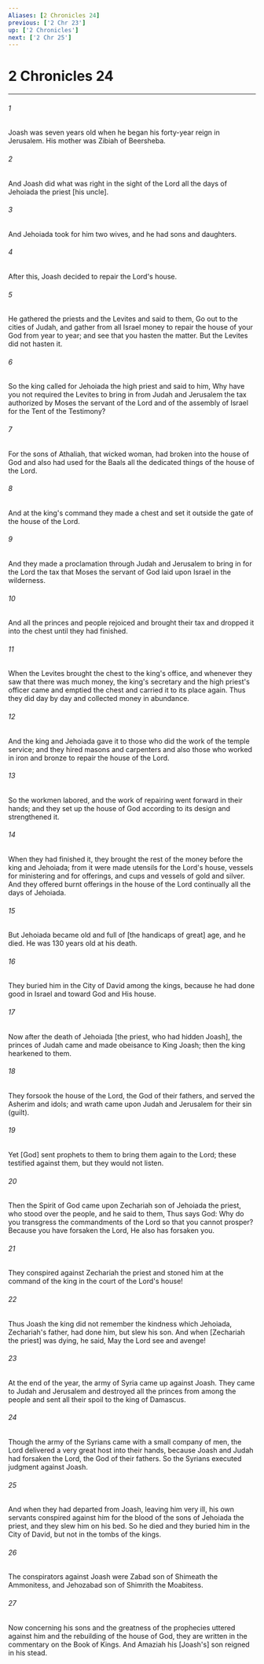 ```yaml
---
Aliases: [2 Chronicles 24]
previous: ['2 Chr 23']
up: ['2 Chronicles']
next: ['2 Chr 25']
---
```

# 2 Chronicles 24

***


###### 1 


Joash was seven years old when he began his forty-year reign in Jerusalem. His mother was Zibiah of Beersheba. 


###### 2 


And Joash did what was right in the sight of the Lord all the days of Jehoiada the priest [his uncle]. 


###### 3 


And Jehoiada took for him two wives, and he had sons and daughters. 


###### 4 


After this, Joash decided to repair the Lord's house. 


###### 5 


He gathered the priests and the Levites and said to them, Go out to the cities of Judah, and gather from all Israel money to repair the house of your God from year to year; and see that you hasten the matter. But the Levites did not hasten it. 


###### 6 


So the king called for Jehoiada the high priest and said to him, Why have you not required the Levites to bring in from Judah and Jerusalem the tax authorized by Moses the servant of the Lord and of the assembly of Israel for the Tent of the Testimony? 


###### 7 


For the sons of Athaliah, that wicked woman, had broken into the house of God and also had used for the Baals all the dedicated things of the house of the Lord. 


###### 8 


And at the king's command they made a chest and set it outside the gate of the house of the Lord. 


###### 9 


And they made a proclamation through Judah and Jerusalem to bring in for the Lord the tax that Moses the servant of God laid upon Israel in the wilderness. 


###### 10 


And all the princes and people rejoiced and brought their tax and dropped it into the chest until they had finished. 


###### 11 


When the Levites brought the chest to the king's office, and whenever they saw that there was much money, the king's secretary and the high priest's officer came and emptied the chest and carried it to its place again. Thus they did day by day and collected money in abundance. 


###### 12 


And the king and Jehoiada gave it to those who did the work of the temple service; and they hired masons and carpenters and also those who worked in iron and bronze to repair the house of the Lord. 


###### 13 


So the workmen labored, and the work of repairing went forward in their hands; and they set up the house of God according to its design and strengthened it. 


###### 14 


When they had finished it, they brought the rest of the money before the king and Jehoiada; from it were made utensils for the Lord's house, vessels for ministering and for offerings, and cups and vessels of gold and silver. And they offered burnt offerings in the house of the Lord continually all the days of Jehoiada. 


###### 15 


But Jehoiada became old and full of [the handicaps of great] age, and he died. He was 130 years old at his death. 


###### 16 


They buried him in the City of David among the kings, because he had done good in Israel and toward God and His house. 


###### 17 


Now after the death of Jehoiada [the priest, who had hidden Joash], the princes of Judah came and made obeisance to King Joash; then the king hearkened to them. 


###### 18 


They forsook the house of the Lord, the God of their fathers, and served the Asherim and idols; and wrath came upon Judah and Jerusalem for their sin (guilt). 


###### 19 


Yet [God] sent prophets to them to bring them again to the Lord; these testified against them, but they would not listen. 


###### 20 


Then the Spirit of God came upon Zechariah son of Jehoiada the priest, who stood over the people, and he said to them, Thus says God: Why do you transgress the commandments of the Lord so that you cannot prosper? Because you have forsaken the Lord, He also has forsaken you. 


###### 21 


They conspired against Zechariah the priest and stoned him at the command of the king in the court of the Lord's house! 


###### 22 


Thus Joash the king did not remember the kindness which Jehoiada, Zechariah's father, had done him, but slew his son. And when [Zechariah the priest] was dying, he said, May the Lord see and avenge! 


###### 23 


At the end of the year, the army of Syria came up against Joash. They came to Judah and Jerusalem and destroyed all the princes from among the people and sent all their spoil to the king of Damascus. 


###### 24 


Though the army of the Syrians came with a small company of men, the Lord delivered a very great host into their hands, because Joash and Judah had forsaken the Lord, the God of their fathers. So the Syrians executed judgment against Joash. 


###### 25 


And when they had departed from Joash, leaving him very ill, his own servants conspired against him for the blood of the sons of Jehoiada the priest, and they slew him on his bed. So he died and they buried him in the City of David, but not in the tombs of the kings. 


###### 26 


The conspirators against Joash were Zabad son of Shimeath the Ammonitess, and Jehozabad son of Shimrith the Moabitess. 


###### 27 


Now concerning his sons and the greatness of the prophecies uttered against him and the rebuilding of the house of God, they are written in the commentary on the Book of Kings. And Amaziah his [Joash's] son reigned in his stead.
